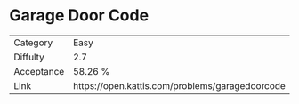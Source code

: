 # Garage Door Code

<table>
    <tr>
        <td>Category</td>
        <td>Easy</td>
    </tr>
    <tr>
        <td>Diffulty</td>
        <td>2.7</td>
    </tr>
    <tr>
        <td>Acceptance</td>
        <td>58.26 %</td>
    </tr>
    <tr>
        <td>Link</td>
        <td>https://open.kattis.com/problems/garagedoorcode</td>
    </tr>
</table>